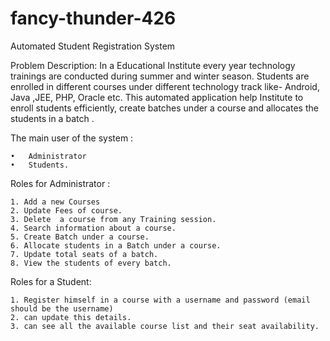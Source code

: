 # fancy-thunder-426
Automated Student Registration System


Problem Description:
In a Educational Institute every year  technology trainings are conducted during summer and winter season. Students are enrolled in different courses under different technology track like- Android, Java ,JEE, PHP, Oracle etc. This automated application help Institute to enroll students efficiently, create batches under a course and allocates the students  in a batch . 

The main user of the system :


	•	Administrator 
	•	Students.

Roles for Administrator :

	1. Add a new Courses
	2. Update Fees of course.
	3. Delete  a course from any Training session.
	4. Search information about a course.
	5. Create Batch under a course.
	6. Allocate students in a Batch under a course.
	7. Update total seats of a batch.
	8. View the students of every batch. 
 
 
Roles for a Student:

	1. Register himself in a course with a username and password (email should be the username)
	2. can update this details.
	3. can see all the available course list and their seat availability.
	


